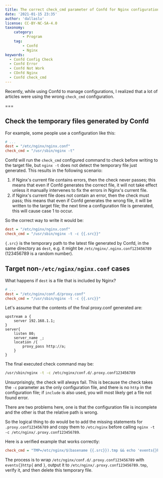 ```yaml
---
title: The correct check_cmd parameter of Confd for Nginx configurations.
date: '2021-01-15 23:35'
author: 'dallaslu'
license: CC-BY-NC-SA-4.0
taxonomy:
    category:
        - Program
    tag:
        - Confd
        - Nginx
keywords:
  - Confd Config Check
  - Confd Error
  - Confd Not Work
  - COnfd Nginx
  - Confd check_cmd
---
```

Recently, while using Confd to manage configurations, I realized that a lot of articles were using the wrong `check_cmd` configuration.

===

## Check the temporary files generated by Confd

For example, some people use a configuration like this:

```ini
# ...
dest = "/etc/nginx/nginx.conf"
check_cmd = "/usr/sbin/nginx -t"
```

Confd will run the `check_cmd` configured command to check before writing to the target file, but `nginx -t` does not detect the temporary file just generated. This results in the following scenario:

1. if Nginx's current file contains errors, then the check never passes; this means that even if Confd generates the correct file, it will not take effect unless it manually intervenes to fix the errors in Nginx's current file.
2. if Nginx's current file does not contain an error, then the check must pass; this means that even if Confd generates the wrong file, it will be written to the target file; the next time a configuration file is generated, this will cause case 1 to occur.

So the correct way to write it would be:

```ini
dest = "/etc/nginx/nginx.conf"
check_cmd = "/usr/sbin/nginx -t -c {{.src}}"
```

`{.src}` is the temporary path to the latest file generated by Confd, in the same directory as `dest`, e.g. it might be `/etc/nginx/.nginx.conf123456789` (123456789 is a random number).

## Target non-`/etc/nginx/nginx.conf` cases

What happens if `dest` is a file that is included by Nginx?

```ini
# ...
dest = "/etc/nginx/conf.d/proxy.conf"
check_cmd = "/usr/sbin/nginx -t -c {{.src}}"
```

Let's assume that the contents of the final proxy.conf generated are:

```nginx
upstream a {
    server 192.168.1.1;
}
server{
    listen 80;
    server_name _;
    location /{
        proxy_pass http://a;
    }
}
```

The final executed check command may be:

```bash
/usr/sbin/nginx -t -c /etc/nginx/conf.d/.proxy.conf123456789
```

Unsurprisingly, the check will always fail. This is because the check takes the `-c` parameter as the only configuration file, and there is no `http` in the configuration file; if `include` is also used, you will most likely get a file not found error.

There are two problems here, one is that the configuration file is incomplete and the other is that the relative path is wrong.

So the logical thing to do would be to add the missing statements for `.proxy.conf123456789` and copy them to `/etc/nginx` before calling `nginx -t -c /etc/nginx/.proxy.conf123456789`.

Here is a verified example that works correctly:

```ini
check_cmd = "TMP=/etc/nginx/$(basename {{.src}}).tmp && echo 'events{}http{' > $TMP && cat {{.src}} >> $TMP && echo '}' >> $TMP && (nginx -t -c $TMP; R=$?; rm -f $TMP; exit $R)"
```

The process is to wrap `/etc/nginx/conf.d/.proxy.conf123456789` with `events{}http{` and `}`, output it to `/etc/nginx/.proxy.conf123456789.tmp`, verify it, and then delete this temporary file.
